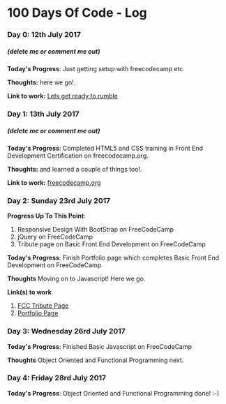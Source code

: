# 100 Days Of Code - Log

### Day 0: 12th July 2017
##### (delete me or comment me out)

**Today's Progress**: Just getting setup with freecodecamp etc.

**Thoughts:** here we go!.

**Link to work:** [Lets get ready to rumble](https://twitter.com/Colwildotcom/status/885224469052129280)

### Day 1: 13th July 2017
##### (delete me or comment me out)

**Today's Progress**: Completed HTML5 and CSS training in Front End Development Certification on freecodecamp.org.

**Thoughts:** and learned a couple of things too!.

**Link to work:** [freecodecamp.org](https://www.freecodecamp.org/map)


### Day 2: Sunday 23rd July 2017

**Progress Up To This Point**: 
1. Responsive Design With BootStrap on FreeCodeCamp
2. jQuery on FreeCodeCamp
3. Tribute page on Basic Front End Development on FreeCodeCamp

**Today's Progress**: Finish Portfolio page which completes Basic Front End Development on FreeCodeCamp

**Thoughts** Moving on to Javascript! Here we go.

**Link(s) to work**
1. [FCC Tribute Page](https://codepen.io/colwildotcom/pen/mwoNPg)
2. [Portfolio Page](https://codepen.io/colwildotcom/pen/NgQMEV)


### Day 3: Wednesday 26rd July 2017

**Today's Progress**: Finished Basic Javascript on FreeCodeCamp

**Thoughts** Object Oriented and Functional Programming next.


### Day 4: Friday 28rd July 2017

**Today's Progress**: Object Oriented and Functional Programming done! :-)
